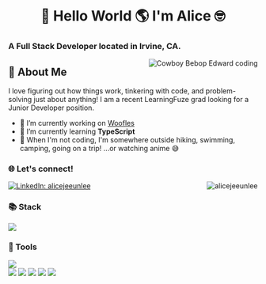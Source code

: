 <h1 align="center">👋 Hello World 🌎 I'm Alice 🤓</h1>

<h3 align="left">A Full Stack Developer located in Irvine, CA.</h3>
<img align="right" src="https://thumbs.gfycat.com/PointedFrequentImperatorangel-size_restricted.gif" alt="Cowboy Bebop Edward coding">

<h2>💬 About Me</h2>
<p>I love figuring out how things work, tinkering with code, and problem-solving just about anything! I am a recent LearningFuze grad looking for a Junior Developer position.</p>

- 🐶 I’m currently working on [Woofles](https://github.com/alicejeeunlee/woofles)
- 🌱 I’m currently learning **TypeScript**
- 🥾 When I'm not coding, I'm somewhere outside hiking, swimming, camping, going on a trip! ...or watching anime 😅

<h3>🌐 Let's connect!</h3>
<a href="https://www.linkedin.com/in/alicejeeunlee/" target="_blank" rel="noreferrer"><img src="https://img.shields.io/badge/linkedin-alicejeeunlee-white?style=for-the-badge&color=0077B5&logo=linkedin&logoColor=0077B5&labelColor=white" alt="LinkedIn: alicejeeunlee"/></a>

<img align="right" src="https://github-readme-stats.vercel.app/api?username=alicejeeunlee&show_icons=true&theme=tokyonight" alt="alicejeeunlee">

<h3 align="left">📚 Stack</h3>
<img src="https://skillicons.dev/icons?i=js,html,css,react,express,nodejs,postgres">
<h3 align="left">🔧 Tools</h3>
<img src="https://skillicons.dev/icons?i=github,git,vscode,docker,figma,bootstrap">
  <div>
    <img src="https://img.shields.io/badge/Babel-F9DC3E?style=for-the-badge&logo=babel&logoColor=white">
    <img src="https://img.shields.io/badge/npm-CB3837?style=for-the-badge&logo=npm&logoColor=white">
    <img src="https://img.shields.io/badge/Discord-5865F2?style=for-the-badge&logo=discord&logoColor=white">
    <img src="https://img.shields.io/badge/Slack-4A154B?style=for-the-badge&logo=slack&logoColor=white">
    <img src="https://img.shields.io/badge/Zoom-2D8CFF?style=for-the-badge&logo=zoom&logoColor=white">
  </div>
</div>
